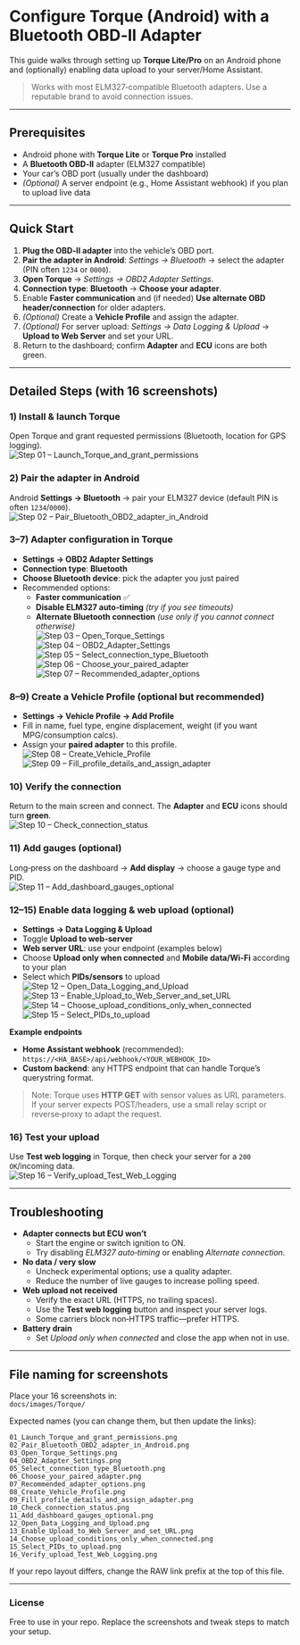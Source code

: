 # Configure Torque (Android) with a Bluetooth OBD‑II Adapter

This guide walks through setting up **Torque Lite/Pro** on an Android phone and (optionally) enabling data upload to your server/Home Assistant.

> Works with most ELM327‑compatible Bluetooth adapters. Use a reputable brand to avoid connection issues.

---

## Prerequisites

- Android phone with **Torque Lite** or **Torque Pro** installed
- A **Bluetooth OBD‑II** adapter (ELM327 compatible)
- Your car’s OBD port (usually under the dashboard)
- *(Optional)* A server endpoint (e.g., Home Assistant webhook) if you plan to upload live data

---

## Quick Start

1. **Plug the OBD‑II adapter** into the vehicle’s OBD port.
2. **Pair the adapter in Android**: *Settings → Bluetooth* → select the adapter (PIN often `1234` or `0000`).
3. **Open Torque** → *Settings → OBD2 Adapter Settings*.
4. **Connection type**: **Bluetooth** → **Choose your adapter**.
5. Enable **Faster communication** and (if needed) **Use alternate OBD header/connection** for older adapters.
6. *(Optional)* Create a **Vehicle Profile** and assign the adapter.
7. *(Optional)* For server upload: *Settings → Data Logging & Upload* → **Upload to Web Server** and set your URL.
8. Return to the dashboard; confirm **Adapter** and **ECU** icons are both green.

---

## Detailed Steps (with 16 screenshots)

### 1) Install & launch Torque
Open Torque and grant requested permissions (Bluetooth, location for GPS logging).  
![Step 01 – Launch_Torque_and_grant_permissions](https://raw.githubusercontent.com/Marlboro62/Torque-Lite-Pro/main/docs/images/Torque/01_Launch_Torque_and_grant_permissions.png)

### 2) Pair the adapter in Android
Android **Settings → Bluetooth** → pair your ELM327 device (default PIN is often `1234`/`0000`).  
![Step 02 – Pair_Bluetooth_OBD2_adapter_in_Android](https://raw.githubusercontent.com/Marlboro62/Torque-Lite-Pro/main/docs/images/Torque/02_Pair_Bluetooth_OBD2_adapter_in_Android.png)

### 3–7) Adapter configuration in Torque
- **Settings → OBD2 Adapter Settings**  
- **Connection type**: **Bluetooth**  
- **Choose Bluetooth device**: pick the adapter you just paired  
- Recommended options:  
  - **Faster communication** ✅  
  - **Disable ELM327 auto‑timing** *(try if you see timeouts)*  
  - **Alternate Bluetooth connection** *(use only if you cannot connect otherwise)*  
![Step 03 – Open_Torque_Settings](https://raw.githubusercontent.com/Marlboro62/Torque-Lite-Pro/main/docs/images/Torque/03_Open_Torque_Settings.png)
![Step 04 – OBD2_Adapter_Settings](https://raw.githubusercontent.com/Marlboro62/Torque-Lite-Pro/main/docs/images/Torque/04_OBD2_Adapter_Settings.png)
![Step 05 – Select_connection_type_Bluetooth](https://raw.githubusercontent.com/Marlboro62/Torque-Lite-Pro/main/docs/images/Torque/05_Select_connection_type_Bluetooth.png)
![Step 06 – Choose_your_paired_adapter](https://raw.githubusercontent.com/Marlboro62/Torque-Lite-Pro/main/docs/images/Torque/06_Choose_your_paired_adapter.png)
![Step 07 – Recommended_adapter_options](https://raw.githubusercontent.com/Marlboro62/Torque-Lite-Pro/main/docs/images/Torque/07_Recommended_adapter_options.png)

### 8–9) Create a Vehicle Profile (optional but recommended)
- **Settings → Vehicle Profile → Add Profile**  
- Fill in name, fuel type, engine displacement, weight (if you want MPG/consumption calcs).  
- Assign your **paired adapter** to this profile.  
![Step 08 – Create_Vehicle_Profile](https://raw.githubusercontent.com/Marlboro62/Torque-Lite-Pro/main/docs/images/Torque/08_Create_Vehicle_Profile.png)
![Step 09 – Fill_profile_details_and_assign_adapter](https://raw.githubusercontent.com/Marlboro62/Torque-Lite-Pro/main/docs/images/Torque/09_Fill_profile_details_and_assign_adapter.png)

### 10) Verify the connection
Return to the main screen and connect. The **Adapter** and **ECU** icons should turn **green**.  
![Step 10 – Check_connection_status](https://raw.githubusercontent.com/Marlboro62/Torque-Lite-Pro/main/docs/images/Torque/10_Check_connection_status.png)

### 11) Add gauges (optional)
Long‑press on the dashboard → **Add display** → choose a gauge type and PID.  
![Step 11 – Add_dashboard_gauges_optional](https://raw.githubusercontent.com/Marlboro62/Torque-Lite-Pro/main/docs/images/Torque/11_Add_dashboard_gauges_optional.png)

### 12–15) Enable data logging & web upload (optional)
- **Settings → Data Logging & Upload**  
- Toggle **Upload to web‑server**  
- **Web server URL**: use your endpoint (examples below)  
- Choose **Upload only when connected** and **Mobile data/Wi‑Fi** according to your plan  
- Select which **PIDs/sensors** to upload  
![Step 12 – Open_Data_Logging_and_Upload](https://raw.githubusercontent.com/Marlboro62/Torque-Lite-Pro/main/docs/images/Torque/12_Open_Data_Logging_and_Upload.png)
![Step 13 – Enable_Upload_to_Web_Server_and_set_URL](https://raw.githubusercontent.com/Marlboro62/Torque-Lite-Pro/main/docs/images/Torque/13_Enable_Upload_to_Web_Server_and_set_URL.png)
![Step 14 – Choose_upload_conditions_only_when_connected](https://raw.githubusercontent.com/Marlboro62/Torque-Lite-Pro/main/docs/images/Torque/14_Choose_upload_conditions_only_when_connected.png)
![Step 15 – Select_PIDs_to_upload](https://raw.githubusercontent.com/Marlboro62/Torque-Lite-Pro/main/docs/images/Torque/15_Select_PIDs_to_upload.png)

**Example endpoints**
- **Home Assistant webhook** (recommended):  
  `https://<HA_BASE>/api/webhook/<YOUR_WEBHOOK_ID>`  
- **Custom backend**: any HTTPS endpoint that can handle Torque’s querystring format.

> Note: Torque uses **HTTP GET** with sensor values as URL parameters. If your server expects POST/headers, use a small relay script or reverse‑proxy to adapt the request.

### 16) Test your upload
Use **Test web logging** in Torque, then check your server for a `200 OK`/incoming data.  
![Step 16 – Verify_upload_Test_Web_Logging](https://raw.githubusercontent.com/Marlboro62/Torque-Lite-Pro/main/docs/images/Torque/16_Verify_upload_Test_Web_Logging.png)

---

## Troubleshooting

- **Adapter connects but ECU won’t**  
  - Start the engine or switch ignition to ON.  
  - Try disabling *ELM327 auto‑timing* or enabling *Alternate connection*.  
- **No data / very slow**  
  - Uncheck experimental options; use a quality adapter.  
  - Reduce the number of live gauges to increase polling speed.  
- **Web upload not received**  
  - Verify the exact URL (HTTPS, no trailing spaces).  
  - Use the **Test web logging** button and inspect your server logs.  
  - Some carriers block non‑HTTPS traffic—prefer HTTPS.  
- **Battery drain**  
  - Set *Upload only when connected* and close the app when not in use.

---

## File naming for screenshots

Place your 16 screenshots in:  
`docs/images/Torque/`

Expected names (you can change them, but then update the links):
```
01_Launch_Torque_and_grant_permissions.png
02_Pair_Bluetooth_OBD2_adapter_in_Android.png
03_Open_Torque_Settings.png
04_OBD2_Adapter_Settings.png
05_Select_connection_type_Bluetooth.png
06_Choose_your_paired_adapter.png
07_Recommended_adapter_options.png
08_Create_Vehicle_Profile.png
09_Fill_profile_details_and_assign_adapter.png
10_Check_connection_status.png
11_Add_dashboard_gauges_optional.png
12_Open_Data_Logging_and_Upload.png
13_Enable_Upload_to_Web_Server_and_set_URL.png
14_Choose_upload_conditions_only_when_connected.png
15_Select_PIDs_to_upload.png
16_Verify_upload_Test_Web_Logging.png
```

If your repo layout differs, change the RAW link prefix at the top of this file.

---

### License

Free to use in your repo. Replace the screenshots and tweak steps to match your setup.
